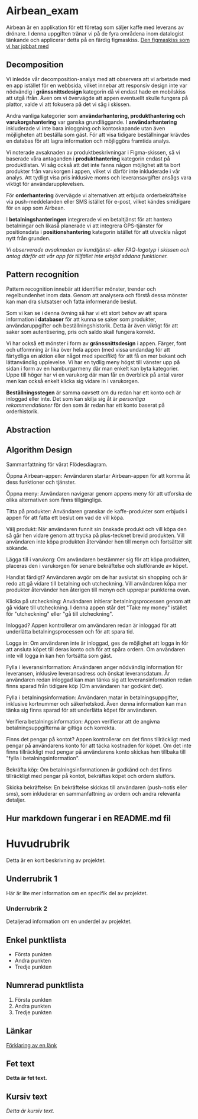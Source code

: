 # Airbean_exam

Airbean är en applikation för ett företag som säljer kaffe med leverans av drönare. 
I denna uppgiften tränar vi på de fyra områdena inom datalogist tänkande och applicerar detta på en färdig figmaskiss. 
[Den figmaskiss som vi har jobbat med](https://www.figma.com/file/ONcO3UQRPBLQsZc3FkysMt/AirBean-v.1.1---with-profile?type=design&node-id=0-1&mode=design)

## Decomposition 

Vi inledde vår decomposition-analys med att observera att vi arbetade med en app istället för en webbsida, vilket innebar att responsiv design inte var nödvändig i **gränssnittsdesign** kategorin då vi endast hade en mobilskiss att utgå ifrån. Även om vi övervägde att appen eventuellt skulle fungera på plattor, valde vi att fokusera på det vi såg i skissen.

Andra vanliga kategorier som **användarhantering, produkthantering och varukorgshantering** var ganska grundläggande. I **användarhantering** inkluderade vi inte bara inloggning och kontoskapande utan även möjligheten att beställa som gäst. För att visa tidigare beställningar krävdes en databas för att lagra information och möjliggöra framtida analys.

Vi noterade avsaknaden av produktbeskrivningar i Figma-skissen, så vi baserade våra antaganden i **produkthantering** kategorin endast på produktlistan. Vi såg också att det inte fanns någon möjlighet att ta bort produkter från varukorgen i appen, vilket vi därför inte inkluderade i vår analys. Att tydligt visa pris inklusive moms och leveransavgifter ansågs vara viktigt för användarupplevelsen.

För **orderhantering** övervägde vi alternativen att erbjuda orderbekräftelse via push-meddelanden eller SMS istället för e-post, vilket kändes smidigare för en app som Airbean.

I **betalningshanteringen** integrerade vi en betaltjänst för att hantera betalningar och likaså planerade vi att integrera GPS-tjänster för positionsdata i **positionshantering** kategorin istället för att utveckla något nytt från grunden.

*Vi observerade avsaknaden av kundtjänst- eller FAQ-logotyp i skissen och antog därför att vår app för tillfället inte erbjöd sådana funktioner.*

## Pattern recognition 

Pattern recognition innebär att identifier mönster, trender och regelbundenhet inom data. Genom att analysera och förstå dessa mönster kan man dra slutsatser och fatta informerande beslut. 

Som vi kan se i denna övning så har vi ett stort behov av att spara information i **databaser** för att kunna se saker som produkter, användaruppgifter och beställningshistorik. 
Detta är även viktigt för att saker som autentisering, pris och saldo skall fungera korrekt. 

Vi har också ett mönster i form av **gränssnittsdesign** i appen. 
Färger, font och utformning är lika över hela appen (med vissa undandag för att färtydliga en aktion eller något med specifikt) för att få en mer bekant och lättanvändlig upplevelse.
Vi har en tydlig meny högst till vänster upp på sidan i form av en hamburgarmeny där man enkelt kan byta kategorier. Uppe till höger har vi en varukorg där man får en överblick på antal varor men kan också enkelt klicka sig vidare in i varukorgen.


**Beställningsstegen** är samma oavsett om du redan har ett konto och är inloggad eller inte. Det som kan skilja sig åt är *personliga rekommendationer* för den som är redan har ett konto baserat på orderhistorik. 

## Abstraction 

## Algorithm Design 

Sammanfattning för vårat Flödesdiagram. 

Öppna Airbean-appen:
Användaren startar Airbean-appen för att komma åt dess funktioner och tjänster.

Öppna meny:
Användaren navigerar genom appens meny för att utforska de olika alternativen som finns tillgängliga.

Titta på produkter:
Användaren granskar de kaffe-produkter som erbjuds i appen för att fatta ett beslut om vad de vill köpa.

Välj produkt:
När användaren funnit sin önskade produkt och vill köpa den så går hen vidare genom att trycka på plus-tecknet brevid produkten. Vill användaren inte köpa produkten återvänder hen till menyn och fortsätter sitt sökande.

Lägga till i varukorg:
Om användaren bestämmer sig för att köpa produkten, placeras den i varukorgen för senare bekräftelse och slutförande av köpet.

Handlat färdigt?
Användaren avgör om de har avslutat sin shopping och är redo att gå vidare till betalning och utcheckning. Vill användaren köpa mer produkter återvänder hen återigen till menyn och upprepar punkterna ovan.

Klicka på utcheckning:
Användaren initierar betalningsprocessen genom att gå vidare till utcheckning. I denna appen står det "Take my money" istället för "utcheckning" eller "gå till utcheckning". 

Inloggad?
Appen kontrollerar om användaren redan är inloggad för att underlätta betalningsprocessen och för att spara tid.

Logga in:
Om användaren inte är inloggad, ges de möjlighet att logga in för att ansluta köpet till deras konto och för att spåra ordern. Om användaren inte vill logga in kan hen fortsätta som gäst.

Fylla i leveransinformation:
Användaren anger nödvändig information för leveransen, inklusive leveransadress och önskat leveransdatum. Är användaren redan inloggad kan man tänka sig att leveransinformation redan finns sparad från tidigare köp (Om användaren har godkänt det).

Fylla i betalningsinformation:
Användaren matar in betalningsuppgifter, inklusive kortnummer och säkerhetskod. Även denna information kan man tänka sig finns sparad för att underlätta köpet för användaren.

Verifiera betalningsinformation:
Appen verifierar att de angivna betalningsuppgifterna är giltiga och korrekta.

Finns det pengar på kontot?
Appen kontrollerar om det finns tillräckligt med pengar på användarens konto för att täcka kostnaden för köpet.  Om det inte finns tillräckligt med pengar på användarens konto skickas hen tillbaka till "fylla i betalningsinformation". 

Bekräfta köp:
Om betalningsinformationen är godkänd och det finns tillräckligt med pengar på kontot, bekräftas köpet och ordern slutförs.

Skicka bekräftelse:
En bekräftelse skickas till användaren (push-notis eller sms), som inkluderar en sammanfattning av ordern och andra relevanta detaljer.

## Hur markdown fungerar i en README.md fil 

# Huvudrubrik

Detta är en kort beskrivning av projektet.

## Underrubrik 1

Här är lite mer information om en specifik del av projektet.

### Underrubrik 2

Detaljerad information om en underdel av projektet.

## Enkel punktlista

- Första punkten
- Andra punkten
- Tredje punkten

## Numrerad punktlista

1. Första punkten
2. Andra punkten
3. Tredje punkten

## Länkar

[Förklaring av en länk](https://www.example.com)

## Fet text

**Detta är fet text.**

## Kursiv text

*Detta är kursiv text.*
